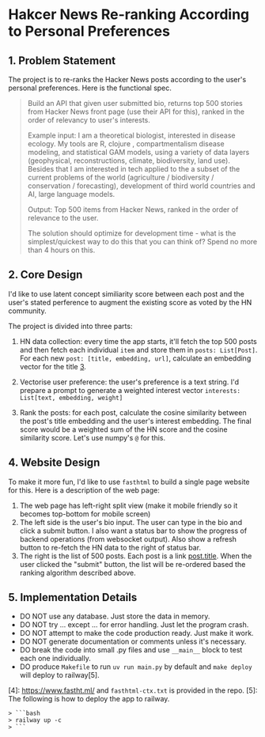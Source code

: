 # Hakcer News Re-ranking According to Personal Preferences

## 1. Problem Statement

The project is to re-ranks the Hacker News posts according to the user's
personal preferences. Here is the functional spec. 

> Build an API that given user submitted bio, returns top 500 stories from
> Hacker News front page (use their API for this), ranked in the order of
> relevancy to user's interests.
>
> Example input: I am a theoretical biologist, interested in disease ecology.
> My tools are R, clojure , compartmentalism disease modeling, and statistical
> GAM models, using a variety of data layers (geophysical, reconstructions,
> climate, biodiversity, land use). Besides that I am interested in tech
> applied to the a subset of the current problems of the world (agriculture /
> biodiversity / conservation / forecasting), development of third world
> countries and AI, large language models.
>
> Output: Top 500 items from Hacker News, ranked in the order of relevance to
> the user.
> 
> The solution should optimize for development time - what is the
> simplest/quickest way to do this that you can think of? Spend no more than 4
> hours on this.

## 2. Core Design

I'd like to use latent concept similiarity score between each post and the user's 
stated perference to augment the existing score as voted by the HN community. 

The project is divided into three parts:

1. HN data collection: every time the app starts, it'll fetch the top 500 posts
   and then fetch each individual `item` and store them in `posts: List[Post]`.
   For each new `post: [title, embedding, url]`, calculate an embedding vector
   for the title [3]. 

2. Vectorise user preference: the user's preference is a text string. I'd
   prepare a prompt to generate a weighted interest vector 
   `interests: List[text, embedding, weight]` 

3. Rank the posts: for each post, calculate the cosine similarity between the
    post's title embedding and the user's interest embedding. The final score
    would be a weighted sum of the HN score and the cosine similarity score.
    Let's use numpy's `@` for this.

## 4. Website Design

To make it more fun, I'd like to use `fasthtml` to build a
single page website for this. Here is a description of the web page:

1. The web page has left-right split view (make it mobile friendly so it
   becomes top-bottom for mobile screen)
2. The left side is the user's bio input. The user can type in the bio and
   click a submit button. I also want a status bar to show the progress of
   backend operations (from websocket output). Also show a refresh button to
   re-fetch the HN data to the right of status bar.
3. The right is the list of 500 posts. Each post is a link
   [post.title](post.url). When the user clicked the "submit" button, the list
   will be re-ordered based the ranking algorithm described above.


## 5. Implementation Details

- DO NOT use any database. Just store the data in memory.
- DO NOT try ... except ... for error handling. Just let the program crash.
- DO NOT attempt to make the code production ready. Just make it work.
- DO NOT generate documentation or comments unless it's necessary.
- DO break the code into small .py files and use `__main__` block to test each
  one individually.
- DO produce `Makefile` to run `uv run main.py` by default and `make deploy` will deploy to railway[5].



[1]: https://hacker-news.firebaseio.com/v0/topstories.json?print=pretty
[2]: https://hacker-news.firebaseio.com/v0/item/8863.json?print=pretty
[3]: https://platform.openai.com/docs/guides/embeddings
[4]: https://www.fastht.ml/ and `fasthtml-ctx.txt` is provided in the repo.
[5]: The following is how to deploy the app to railway.

    > ```bash
    > railway up -c
    > ```
